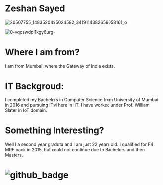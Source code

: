 # Zeshan Sayed

![20507755_1483520495024582_3419114382659058161_o](https://user-images.githubusercontent.com/25266333/29746076-9401ce30-8a93-11e7-81de-914056488fc5.jpg)

![0-vqcswdpi1kgy6urg-](https://user-images.githubusercontent.com/25266333/29746103-bb09aa74-8a94-11e7-9ade-de9ce1b6e64c.jpg)

# Where I am from?
I am from Mumbai, where the Gateway of India exists.

# IT Backgroud:
I completed my Bachelors in Computer Science from University of Mumbai in 2016 and pursuing ITM here in IIT. I have worked under Prof. William Slater in IoT domain.

# Something Interesting?
Well I a second year graduta and I am just 22 years old. I qualified for F4 MRF back in 2015, but could not continue due to Bachelors and then Masters.

# ![github_badge](https://user-images.githubusercontent.com/25266333/29746138-5fc15ffc-8a96-11e7-8648-da8ff23676b1.png)

